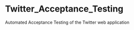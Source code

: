 Twitter_Acceptance_Testing
==========================

Automated Acceptance Testing of the Twitter web application
